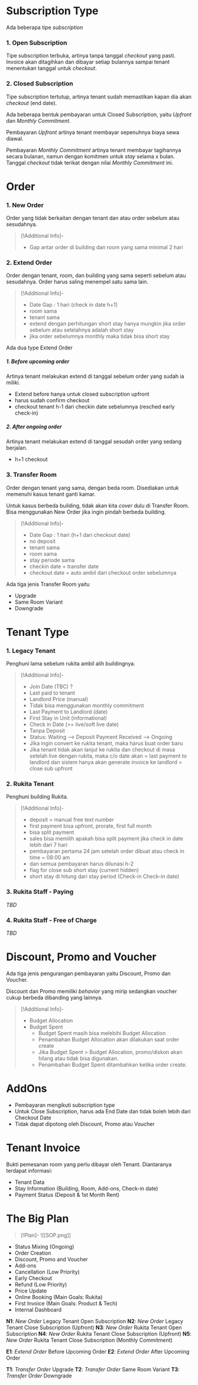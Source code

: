 # Subscription Type
Ada beberapa tipe _subscription_

### 1. Open Subscription
Tipe subscription terbuka, artinya tanpa tanggal _checkout_ yang pasti. Invoice akan ditagihkan dan dibayar setiap bulannya sampai tenant menentukan tanggal untuk _checkout_.

### 2. Closed Subscription
Tipe subscription tertutup, artinya tenant sudah memastikan kapan dia akan _checkout_ (end date).

Ada beberapa bentuk pembayaran untuk Closed Subscription, yaitu _Upfront_ dan _Monthly Commitment_.

Pembayaran _Upfront_ artinya tenant membayar sepenuhnya biaya sewa diawal.

Pembayaran _Monthly Commitment_ artinya tenant membayar tagihannya secara bulanan, namun dengan komitmen untuk _stay_ selama x bulan. Tanggal _checkout_ tidak terikat dengan nilai _Monthly Commitment_ ini.


# Order
### 1. New Order
Order yang tidak berkaitan dengan tenant dan atau order sebelum atau sesudahnya.

> [!Additional Info]-
> - Gap antar order di building dan room yang sama minimal 2 hari

### 2. Extend Order
Order dengan tenant, room, dan building yang sama seperti sebelum atau sesudahnya. Order harus saling menempel satu sama lain.

> [!Additional Info]-
> - Date Gap : 1 hari (check in date h+1)
> - room sama
> - tenant sama  
> - extend dengan perhitungan short stay hanya mungkin jika order sebelum atau setelahnya adalah short stay  
> - jika order sebelumnya monthly maka tidak bisa short stay

Ada dua type Extend Order

##### 1. Before upcoming order
Artinya tenant melakukan extend di tanggal sebelum order yang sudah ia miliki.

- Extend before hanya untuk closed subscription upfront 
- harus sudah confirm checkout
- checkout tenant h-1 dari checkin date sebelumnya (resched early check-in)
	
##### 2. After ongoing order
Artinya tenant melakukan extend di tanggal sesudah order yang sedang berjalan.

- h+1 checkout

### 3. Transfer Room
Order dengan tenant yang sama, dengan beda room. Disediakan untuk memenuhi kasus tenant ganti kamar.

Untuk kasus berbeda building, tidak akan kita _cover_ dulu di Transfer Room. Bisa menggunakan New Order jika ingin pindah berbeda building.

> [!Additional Info]-
> - Date Gap : 1 hari (h+1 dari checkout date)
> - no deposit
> - tenant sama
> - room sama
> - stay periode sama
> - checkin date = transfer date
> - checkout date = auto ambil dari checkout order sebelumnya

Ada tiga jenis Transfer Room yaitu

- Upgrade
- Same Room Variant
- Downgrade


# Tenant Type
### 1. Legacy Tenant
Penghuni lama sebelum rukita ambil alih buildingnya.

> [!Additional Info]-
> - Join Date (TBC) ?
> - Last paid to tenant  
> - Landlord Price (manual)
> - Tidak bisa menggunakan monthly commitment  
> - Last Payment to Landlord (date)  
> - First Stay in Unit (informational)   
> - Check in Date (>= live/soft live date)  
> - Tanpa Deposit  
> - Status: Waiting --> Deposit Payment Received --> Ongoing  
> - Jika ingin convert ke rukita tenant, maka harus buat order baru  
> - Jika tenant tidak akan lanjut ke rukita dan checkout di masa setelah live dengan rukita, maka c/o date akan = last payment to landlord dan sistem hanya akan generate invoice ke landlord = close sub upfront

### 2. Rukita Tenant
Penghuni building Rukita.

> [!Additional Info]-
> - deposit = manual free text number   
> - first payment bisa upfront, prorate, first full month   
> - bisa split payment   
> - sales bisa memilih apakah bisa split payment jika check in date lebih dari 7 hari   
> - pembayaran pertama 24 jam setelah order dibuat atau check in time = 08:00 am   
> - dan semua pembayaran harus dilunasi h-2   
> - flag for close sub short stay (current hidden)   
> - short stay di hitung dari stay period (Check-in Check-in date)

### 3. Rukita Staff - Paying
_TBD_

### 4. Rukita Staff - Free of Charge
_TBD_

# Discount, Promo and Voucher
Ada tiga jenis pengurangan pembayaran yaitu Discount, Promo dan Voucher.

Discount dan Promo memiliki _behavior_ yang mirip sedangkan voucher cukup berbeda dibanding yang lainnya.

> [!Additional Info]-
>  - Budget Allocation
>  - Budget Spent
>    - Budget Spent masih bisa melebihi Budget Allocation
>    - Penambahan Budget Allocation akan dilakukan saat order create
>    - Jika Budget Spent > Budget Allocation, promo/diskon akan hilang atau tidak bisa digunakan.
>    - Penambahan Budget Spent ditambahkan ketika order create.

	
# AddOns
- Pembayaran mengikuti subscription type
- Untuk Close Subscription, harus ada End Date dan tidak boleh lebih dari Checkout Date
- Tidak dapat dipotong oleh Discount, Promo atau Voucher

# Tenant Invoice
Bukti pemesanan room yang perlu dibayar oleh Tenant. Diantaranya terdapat informasi:
- Tenant Data
- Stay Information (Building, Room, Add-ons, Check-in date)
- Payment Status (Deposit & 1st Month Rent)

# The Big Plan
> [!Plan]-
> ![[SOP.png]]

- Status Mixing (Ongoing)
- Order Creation
- Discount, Promo and Voucher
- Add-ons
- Cancellation (Low Priority)
- Early Checkout
- Refund (Low Priority)
- Price Update
- Online Booking (Main Goals: Rukita)
- First Invoice (Main Goals: Product & Tech)
- Internal Dashboard

**N1**: _New Order_ Legacy Tenant Open Subscription
**N2**: _New Order_ Legacy Tenant Close Subscription (Upfront)
**N3**: _New Order_ Rukita Tenant Open Subscription
**N4**: _New Order_ Rukita Tenant Close Subscription (Upfront)
**N5**: _New Order_ Rukita Tenant Close Subscription (Monthly Commitment)

**E1**: _Extend Order_ Before Upcoming Order
**E2**: _Extend Order_ After Upcoming Order

**T1**: _Transfer Order_ Upgrade
**T2**: _Transfer Order_ Same Room Variant
**T3**: _Transfer Order_ Downgrade

